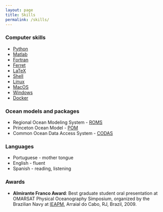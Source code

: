 ```yaml
---
layout: page
title: Skills
permalink: /skills/
---
```


### Computer skills

- [Python](http://www.python.org)
- [Matlab](http://www.mathworks.com)
- [Fortran](http://groups.engin.umd.umich.edu/CIS/course.des/cis400/fortran/fortran.html)
- [Ferret](http://ferret.wrc.noaa.gov/Ferret/)
- [LaTeX](http://www.latex-project.org/)
- [Shell](http://en.wikipedia.org/wiki/Shell_(computing))
- [Linux](http://www.linux.org)
- [MacOS](http://www.apple.com/osx/)
- [Windows](http://windows.microsoft.com/en-US/windows/home)
- [Docker](http://docker.io)

### Ocean models and packages

- Regional Ocean Modeling System - [ROMS](http://www.myroms.org)
- Princeton Ocean Model - [POM](http://www.aos.princeton.edu/WWWPUBLIC/htdocs.pom/)
- Common Ocean Data Access System - [CODAS](http://currents.soest.hawaii.edu/docs/adcp_doc/index.html)

### Languages

- Portuguese - mother tongue
- English - fluent
- Spanish - reading, listening

### Awards

- **Almirante Franco Award**: Best graduate student oral presentation at OMARSAT Physical Oceanography Simposium, organized by the Brazilian Navy at [IEAPM](http://www.ieapm.mar.mil.br/), Arraial do Cabo, RJ, Brazil, 2009.